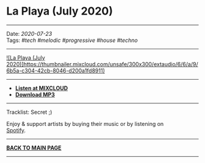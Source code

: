 # La Playa (July 2020)

----

Date: *2020-07-23*  
Tags: *#tech* *#melodic* *#progressive* *#house* *#techno* 

----

[![La Playa (July 2020)]https://thumbnailer.mixcloud.com/unsafe/300x300/extaudio/6/6/a/9/6b5a-c304-42cb-8046-d200a1fd8911)](https://www.mixcloud.com/progressiveawake/la-playa-july-2020/)  

----

* [**Listen at MIXCLOUD**](https://www.mixcloud.com/progressiveawake/la-playa-july-2020/) 
* [**Download MP3**](https://1drv.ms/u/s!AmzuuXrjf51v39sNKsgg5q0BJDoFpw?e=RnbzJF) 

----

Tracklist: Secret ;)

Enjoy & support artists by buying their music or by listening on  
[Spotify](https://open.spotify.com/user/hopbit/playlist/2t2d8XXigBzIN9VVOZUTm6?si=Xq1rzbIOSISla_sx27XGnQ).

----

[**BACK TO MAIN PAGE**](../README.md)

---- 

